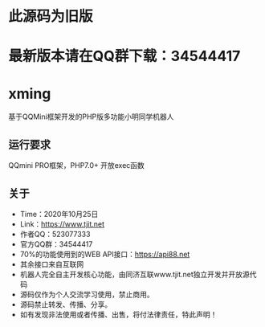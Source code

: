# 此源码为旧版
# 最新版本请在QQ群下载：34544417
# xming
基于QQMini框架开发的PHP版多功能小明同学机器人
## 运行要求
QQmini PRO框架，PHP7.0+  开放exec函数
## 关于
* Time：2020年10月25日
* Link：https://www.tjit.net
* 作者QQ：523077333
* 官方QQ群：34544417
* 70%的功能使用到的WEB API接口：https://api88.net
* 其余接口来自互联网
* 机器人完全自主开发核心功能，由同济互联www.tjit.net独立开发并开放源代码
* 源码仅作为个人交流学习使用，禁止商用。
* 源码禁止转发、传播、分享。
* 如有发现非法使用或者传播、出售，将付法律责任，特此声明！
